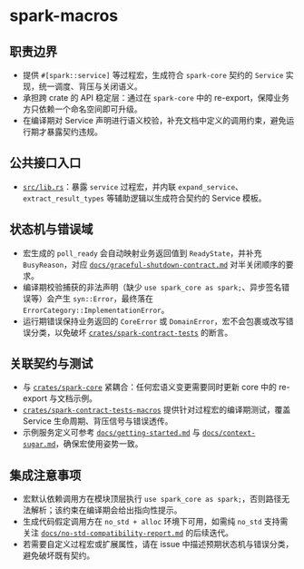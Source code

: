 # spark-macros

## 职责边界
- 提供 `#[spark::service]` 等过程宏，生成符合 `spark-core` 契约的 `Service` 实现，统一调度、背压与关闭语义。
- 承担跨 crate 的 API 稳定层：通过在 `spark-core` 中的 re-export，保障业务方只依赖一个命名空间即可升级。
- 在编译期对 Service 声明进行语义校验，补充文档中定义的调用约束，避免运行期才暴露契约违规。

## 公共接口入口
- [`src/lib.rs`](./src/lib.rs)：暴露 `service` 过程宏，并内联 `expand_service`、`extract_result_types` 等辅助逻辑以生成符合契约的 Service 模板。

## 状态机与错误域
- 宏生成的 `poll_ready` 会自动映射业务返回值到 `ReadyState`，并补充 `BusyReason`，对应 [`docs/graceful-shutdown-contract.md`](../../docs/graceful-shutdown-contract.md) 对半关闭顺序的要求。
- 编译期校验捕获的非法声明（缺少 `use spark_core as spark;`、异步签名错误等）会产生 `syn::Error`，最终落在 `ErrorCategory::ImplementationError`。
- 运行期错误保持业务返回的 `CoreError` 或 `DomainError`，宏不会包裹或改写错误分类，以免破坏 [`crates/spark-contract-tests`](../spark-contract-tests) 的断言。

## 关联契约与测试
- 与 [`crates/spark-core`](../spark-core) 紧耦合：任何宏语义变更需要同时更新 core 中的 re-export 与文档示例。
- [`crates/spark-contract-tests-macros`](../spark-contract-tests-macros) 提供针对过程宏的编译期测试，覆盖 Service 生命周期、背压信号与错误透传。
- 示例服务定义可参考 [`docs/getting-started.md`](../../docs/getting-started.md) 与 [`docs/context-sugar.md`](../../docs/context-sugar.md)，确保宏使用姿势一致。

## 集成注意事项
- 宏默认依赖调用方在模块顶层执行 `use spark_core as spark;`，否则路径无法解析；该约束在编译期会给出指向性提示。
- 生成代码假定调用方在 `no_std + alloc` 环境下可用，如需纯 `no_std` 支持需关注 [`docs/no-std-compatibility-report.md`](../../docs/no-std-compatibility-report.md) 的后续迭代。
- 若需要自定义过程宏或扩展属性，请在 issue 中描述预期状态机与错误分类，避免破坏既有契约。
